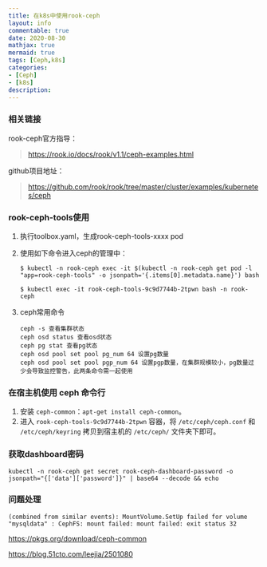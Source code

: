 ```yaml
---
title: 在k8s中使用rook-ceph
layout: info
commentable: true
date: 2020-08-30
mathjax: true
mermaid: true
tags: [Ceph,k8s]
categories: 
- [Ceph]
- [k8s]
description: 
---
```

### 相关链接

rook-ceph官方指导：

> https://rook.io/docs/rook/v1.1/ceph-examples.html 

github项目地址：

> https://github.com/rook/rook/tree/master/cluster/examples/kubernetes/ceph 

<!--more-->

### rook-ceph-tools使用

1. 执行toolbox.yaml，生成rook-ceph-tools-xxxx pod

2. 使用如下命令进入ceph的管理中：

   ```shell
   $ kubectl -n rook-ceph exec -it $(kubectl -n rook-ceph get pod -l "app=rook-ceph-tools" -o jsonpath='{.items[0].metadata.name}') bash
   ```

   ```shell
   $ kubectl exec -it rook-ceph-tools-9c9d7744b-2tpwn bash -n rook-ceph
   ```

3. ceph常用命令

   ```
   ceph -s 查看集群状态
   ceph osd status 查看osd状态
   ceph pg stat 查看pg状态
   ceph osd pool set pool pg_num 64 设置pg数量
   ceph osd pool set pool pgp_num 64 设置pgp数量，在集群规模较小，pg数量过少会导致监控警告，此两条命令需一起使用
   ```

### 在宿主机使用 ceph 命令行

1. 安装 `ceph-common`：`apt-get install ceph-common`。
2. 进入 `rook-ceph-tools-9c9d7744b-2tpwn` 容器，将 `/etc/ceph/ceph.conf` 和 `/etc/ceph/keyring` 拷贝到宿主机的 `/etc/ceph/` 文件夹下即可。

### 获取dashboard密码

```
kubectl -n rook-ceph get secret rook-ceph-dashboard-password -o jsonpath="{['data']['password']}" | base64 --decode && echo
```

### 问题处理

```
(combined from similar events): MountVolume.SetUp failed for volume "mysqldata" : CephFS: mount failed: mount failed: exit status 32
```



https://pkgs.org/download/ceph-common

https://blog.51cto.com/leejia/2501080

